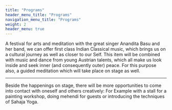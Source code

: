 ```yaml
---
title: "Programs"
header_menu_title: "Programs"
navigation_menu_title: "Programs"
weight: 2
header_menu: true
---
```


A festival for arts and meditation with the great singer Anandita Basu and her band, we can offer first class Indian Classical music,
which brings us on a cultural journey as well as closer to our Self. This item will be combined with music and dance from young Austrian
talents, which all make us look inside and seek inner (and consequently outer) peace. For this purpose also, a guided meditation which
will take place on stage as well.
 
---

Beside the happenings on stage, there will be more opportunities to come into contact with oneself and others creatively: For Example with a
stall for a painting workshop, doing mehendi for guests or introducing the techniques of Sahaja Yoga.

